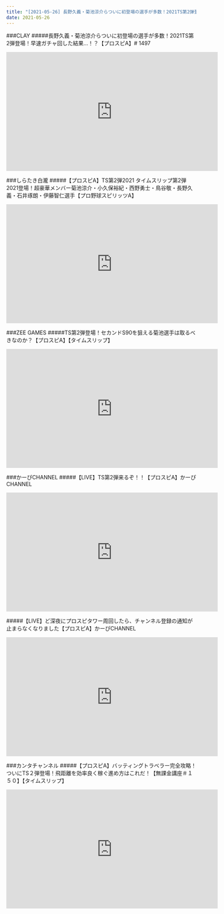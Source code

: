 ```yaml
---
title: "[2021-05-26] 長野久義・菊池涼介らついに初登場の選手が多数！2021TS第2弾登場！早速ガチャ回した結果…！？【プロスピA】# 1497 他"
date: 2021-05-26
---
```

###CLAY
#####長野久義・菊池涼介らついに初登場の選手が多数！2021TS第2弾登場！早速ガチャ回した結果…！？【プロスピA】# 1497
<iframe width="560" height="315" src="https://www.youtube.com/embed/bunbov-RpRw" frameborder="0" allow="accelerometer; autoplay; clipboard-write; encrypted-media; gyroscope; picture-in-picture" allowfullscreen></iframe>

###しらたき白瀧
#####【プロスピA】TS第2弾2021 タイムスリップ第2弾2021登場！超豪華メンバー菊池涼介・小久保裕紀・西野勇士・鳥谷敬・長野久義・石井琢朗・伊藤智仁選手【プロ野球スピリッツA】
<iframe width="560" height="315" src="https://www.youtube.com/embed/NvXZqsplOBc" frameborder="0" allow="accelerometer; autoplay; clipboard-write; encrypted-media; gyroscope; picture-in-picture" allowfullscreen></iframe>

###ZEE GAMES
#####TS第2弾登場！セカンドS90を狙える菊池選手は取るべきなのか？【プロスピA】【タイムスリップ】
<iframe width="560" height="315" src="https://www.youtube.com/embed/2isei_-p2kI" frameborder="0" allow="accelerometer; autoplay; clipboard-write; encrypted-media; gyroscope; picture-in-picture" allowfullscreen></iframe>

###かーぴCHANNEL
#####【LIVE】TS第2弾来るぞ！！【プロスピA】かーぴCHANNEL
<iframe width="560" height="315" src="https://www.youtube.com/embed/Gi6o2i04vbQ" frameborder="0" allow="accelerometer; autoplay; clipboard-write; encrypted-media; gyroscope; picture-in-picture" allowfullscreen></iframe>

#####【LIVE】ど深夜にプロスピタワー周回したら、チャンネル登録の通知が止まらなくなりました【プロスピA】かーぴCHANNEL
<iframe width="560" height="315" src="https://www.youtube.com/embed/Tmt0J4bRz_s" frameborder="0" allow="accelerometer; autoplay; clipboard-write; encrypted-media; gyroscope; picture-in-picture" allowfullscreen></iframe>

###カンタチャンネル
#####【プロスピA】バッティングトラベラー完全攻略！ついにTS２弾登場！飛距離を効率良く稼ぐ進め方はこれだ！【無課金講座＃１５０】【タイムスリップ】
<iframe width="560" height="315" src="https://www.youtube.com/embed/HP_AFE4Cxk8" frameborder="0" allow="accelerometer; autoplay; clipboard-write; encrypted-media; gyroscope; picture-in-picture" allowfullscreen></iframe>

